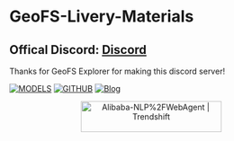 # GeoFS-Livery-Materials
## Offical Discord: [Discord](https://www.discord.gg/PUrgRZ3N3N)
Thanks for GeoFS Explorer for making this discord server!

<div>
<p align="center">
  
[![MODELS](https://img.shields.io/badge/Models-5EDDD2?style=for-the-badge&logo=huggingface&logoColor=ffffff&labelColor)](https://huggingface.co/Alibaba-NLP/Tongyi-DeepResearch-30B-A3B)
[![GITHUB](https://img.shields.io/badge/Github-24292F?style=for-the-badge&logo=github&logoColor=white)](https://github.com/Alibaba-NLP/DeepResearch)
[![Blog](https://img.shields.io/badge/Blog-4285F4?style=for-the-badge&logo=google-chrome&logoColor=white)](https://tongyi-agent.github.io/blog/introducing-tongyi-deep-research/)

</div>
<p align="center">
<p align="center">
<a href="https://trendshift.io/repositories/14217" target="_blank"><img src="https://trendshift.io/api/badge/repositories/14217" 
alt="Alibaba-NLP%2FWebAgent | Trendshift" style="width: 250px; height: 55px;" width="250" height="55"/></a>


